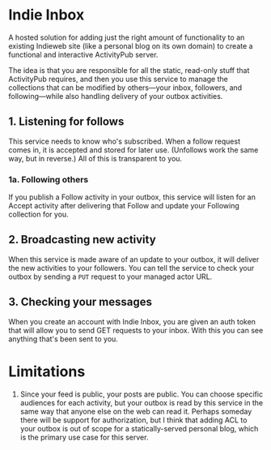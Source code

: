 # Indie Inbox

A hosted solution for adding just the right amount of functionality to an existing Indieweb site (like a personal blog on its own domain) to create a functional and interactive ActivityPub server.

The idea is that you are responsible for all the static, read-only stuff that ActivityPub requires, and then you use this service to manage the collections that can be modified by others—your inbox, followers, and following—while also handling delivery of your outbox activities.

## 1. Listening for follows

This service needs to know who's subscribed. When a follow request comes in, it is accepted and stored for later use. (Unfollows work the same way, but in reverse.) All of this is transparent to you.

### 1a. Following others

If you publish a Follow activity in your outbox, this service will listen for an Accept activity after delivering that Follow and update your Following collection for you.

## 2. Broadcasting new activity

When this service is made aware of an update to your outbox, it will deliver the new activities to your followers. You can tell the service to check your outbox by sending a `PUT` request to your managed actor URL.

## 3. Checking your messages

When you create an account with Indie Inbox, you are given an auth token that will allow you to send GET requests to your inbox. With this you can see anything that's been sent to you.

# Limitations

1. Since your feed is public, your posts are public. You can choose specific audiences for each activity, but your outbox is read by this service in the same way that anyone else on the web can read it. Perhaps someday there will be support for authorization, but I think that adding ACL to your outbox is out of scope for a statically-served personal blog, which is the primary use case for this server.
